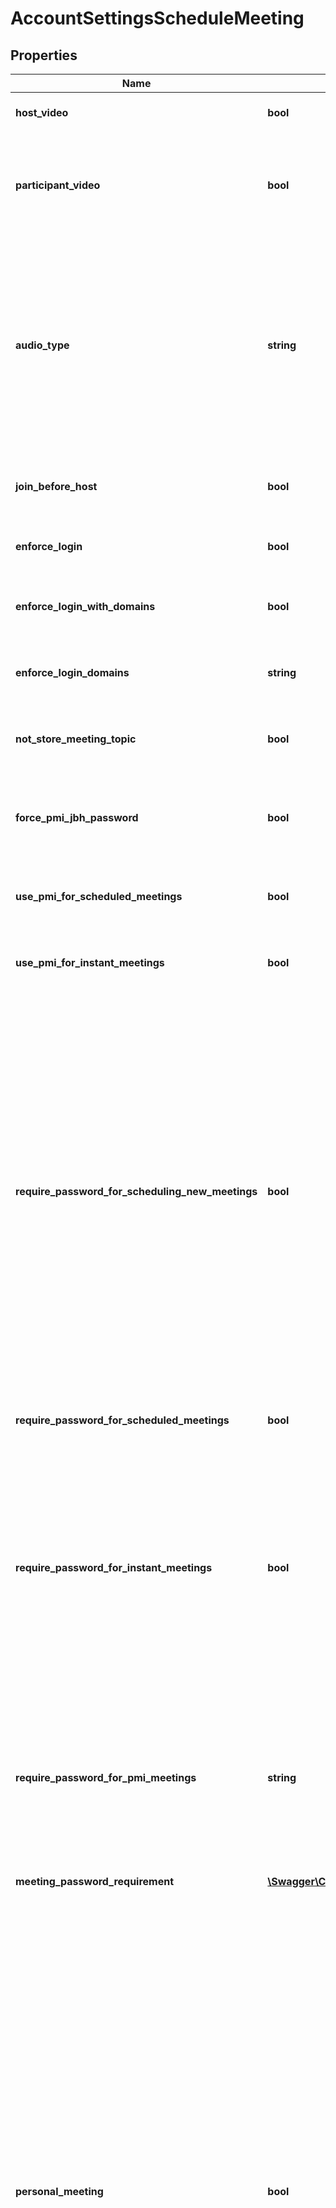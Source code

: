 # AccountSettingsScheduleMeeting

## Properties
Name | Type | Description | Notes
------------ | ------------- | ------------- | -------------
**host_video** | **bool** | Start meetings with the host video on. | [optional] 
**participant_video** | **bool** | Start meetings with the participant video on. Participants can change this setting during the meeting. | [optional] 
**audio_type** | **string** | Determine how participants can join the audio portion of the meeting.&lt;br&gt;&#x60;both&#x60; - Telephony and VoIP.&lt;br&gt;&#x60;telephony&#x60; - Audio PSTN telephony only.&lt;br&gt;&#x60;voip&#x60; - VoIP only.&lt;br&gt;&#x60;thirdParty&#x60; - 3rd party audio conference. | [optional] [default to 'both']
**join_before_host** | **bool** | Allow participants to join the meeting before the host arrives. | [optional] 
**enforce_login** | **bool** | Only Zoom users who are signed in can join meetings. | [optional] 
**enforce_login_with_domains** | **bool** | Only signed in users with a specific domain can join meetings. | [optional] 
**enforce_login_domains** | **string** | Only signed in users with a specified domain can join the meeting. | [optional] 
**not_store_meeting_topic** | **bool** | Always display \&quot;Zoom Meeting\&quot; as the meeting topic. | [optional] 
**force_pmi_jbh_password** | **bool** | Require a password for Personal Meetings if attendees can join before host. | [optional] 
**use_pmi_for_scheduled_meetings** | **bool** | Use Personal Meeting ID (PMI) when scheduling a meeting | [optional] 
**use_pmi_for_instant_meetings** | **bool** | Use Personal Meeting ID (PMI) when starting an instant meeting | [optional] 
**require_password_for_scheduling_new_meetings** | **bool** | Require a password when scheduling new meetings. This setting applies for regular meetings that do not use PMI. If enabled, a password will be generated while a host schedules a new meeting and participants will be required to enter the password before they can join the meeting. This setting is always enabled for free accounts and Pro accounts with a single host and cannot be modified for these accounts. | [optional] 
**require_password_for_scheduled_meetings** | **bool** | Require a password for meetings which have already been scheduled | [optional] 
**require_password_for_instant_meetings** | **bool** | Require a password for instant meetings. If you use PMI for your instant meetings, this option will be disabled. This setting is always enabled for free accounts and Pro accounts with a single host and cannot be modified for these accounts. | [optional] 
**require_password_for_pmi_meetings** | **string** | Require a password for a meeting held using Personal Meeting ID (PMI) This setting is always enabled for free accounts and Pro accounts with a single host and cannot be modified for these accounts. | [optional] 
**meeting_password_requirement** | [**\Swagger\Client\Model\AccountSettingsScheduleMeetingMeetingPasswordRequirement**](AccountSettingsScheduleMeetingMeetingPasswordRequirement.md) |  | [optional] 
**personal_meeting** | **bool** | Personal Meeting Setting.&lt;br&gt;&lt;br&gt; &#x60;true&#x60;: Indicates that the **\&quot;Enable Personal Meeting ID\&quot;** setting is turned on. Users can choose to use personal meeting ID for their meetings. &lt;br&gt;&lt;br&gt; &#x60;false&#x60;: Indicates that the **\&quot;Enable Personal Meeting ID\&quot;** setting is [turned off](https://support.zoom.us/hc/en-us/articles/201362843-Personal-meeting-ID-PMI-and-personal-link#h_aa0335c8-3b06-41bc-bc1f-a8b84ef17f2a). If this setting is disabled, meetings that were scheduled with PMI will be invalid. Scheduled meetings will need to be manually updated. For Zoom Phone only:If a user has been assigned a desk phone, **\&quot;Elevate to Zoom Meeting\&quot;** on desk phone will be disabled. | [optional] 

[[Back to Model list]](../README.md#documentation-for-models) [[Back to API list]](../README.md#documentation-for-api-endpoints) [[Back to README]](../README.md)


